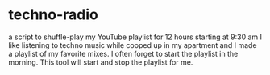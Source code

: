 # techno-radio

a script to shuffle-play my YouTube playlist for 12 hours starting at 9:30 am
I like listening to techno music while cooped up in my apartment and I made a playlist of my favorite mixes. I often forget to start the playlist in the morning. This tool will start and stop the playlist for me.
